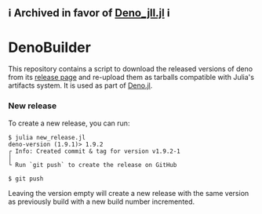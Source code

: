 ## ℹ️ Archived in favor of [Deno_jll.jl](https://github.com/JuliaBinaryWrappers/Deno_jll.jl) ℹ️

# DenoBuilder

This repository contains a script to download the released versions of deno from 
its [release page](https://github.com/denoland/deno/releases) and re-upload them as tarballs compatible with Julia's artifacts system. It is used as part of [Deno.jl](https://github.com/JuliaPluto/Deno.jl).

### New release

To create a new release, you can run:

```
$ julia new_release.jl
deno-version (1.9.1)> 1.9.2
┌ Info: Created commit & tag for version v1.9.2-1
│
└ Run `git push` to create the release on GitHub

$ git push
```

Leaving the version empty will create a new release with the same version as previously build with a new build number incremented.
